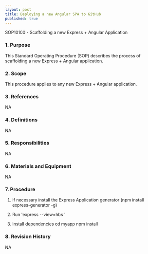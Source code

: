 ```yaml
---
layout: post
title: Deploying a new Angular SPA to GitHub
published: true
---
```


SOP10100 - Scaffolding a new Express + Angular Application

### 1. Purpose

This Standard Operating Procedure (SOP) describes the process of scaffolding a new Express + Angular application.

### 2. Scope

This procedure applies to any new Express + Angular application.

### 3. References

NA

### 4. Definitions

NA

### 5. Responsibilities

NA

### 6. Materials and Equipment

NA

### 7. Procedure

1. If necessary install the Express Application generator (npm install express-generator -g)

2. Run 'express --view=hbs <myapp>'

3. Install dependencies
 cd myapp
 npm install


### 8. Revision History

NA